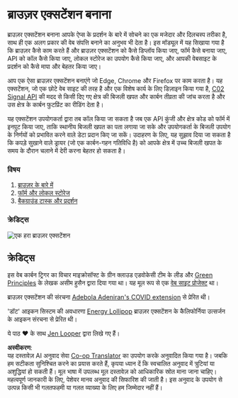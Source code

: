 <!--
CO_OP_TRANSLATOR_METADATA:
{
  "original_hash": "b121a279a6ab39878491f3e572673515",
  "translation_date": "2025-08-24T13:08:11+00:00",
  "source_file": "5-browser-extension/README.md",
  "language_code": "hi"
}
-->
# ब्राउज़र एक्सटेंशन बनाना

ब्राउज़र एक्सटेंशन बनाना आपके ऐप्स के प्रदर्शन के बारे में सोचने का एक मजेदार और दिलचस्प तरीका है, साथ ही एक अलग प्रकार की वेब संपत्ति बनाने का अनुभव भी देता है। इस मॉड्यूल में यह सिखाया गया है कि ब्राउज़र कैसे काम करते हैं और ब्राउज़र एक्सटेंशन को कैसे डिप्लॉय किया जाए, फॉर्म कैसे बनाया जाए, API को कॉल कैसे किया जाए, लोकल स्टोरेज का उपयोग कैसे किया जाए, और आपकी वेबसाइट के प्रदर्शन को कैसे मापा और बेहतर किया जाए।

आप एक ऐसा ब्राउज़र एक्सटेंशन बनाएंगे जो Edge, Chrome और Firefox पर काम करता है। यह एक्सटेंशन, जो एक छोटे वेब साइट की तरह है और एक विशेष कार्य के लिए डिज़ाइन किया गया है, [C02 Signal API](https://www.co2signal.com) की मदद से किसी दिए गए क्षेत्र की बिजली खपत और कार्बन तीव्रता की जांच करता है और उस क्षेत्र के कार्बन फुटप्रिंट का रीडिंग देता है।

यह एक्सटेंशन उपयोगकर्ता द्वारा तब कॉल किया जा सकता है जब एक API कुंजी और क्षेत्र कोड को फॉर्म में इनपुट किया जाए, ताकि स्थानीय बिजली खपत का पता लगाया जा सके और उपयोगकर्ता के बिजली उपयोग के निर्णयों को प्रभावित करने वाले डेटा प्रदान किए जा सकें। उदाहरण के लिए, यह सुझाव दिया जा सकता है कि कपड़े सुखाने वाले ड्रायर (जो एक कार्बन-गहन गतिविधि है) को आपके क्षेत्र में उच्च बिजली खपत के समय के दौरान चलाने में देरी करना बेहतर हो सकता है।

### विषय

1. [ब्राउज़र के बारे में](1-about-browsers/README.md)
2. [फॉर्म और लोकल स्टोरेज](2-forms-browsers-local-storage/README.md)
3. [बैकग्राउंड टास्क और प्रदर्शन](3-background-tasks-and-performance/README.md)

### क्रेडिट्स

![एक हरा ब्राउज़र एक्सटेंशन](../../../5-browser-extension/extension-screenshot.png)

## क्रेडिट्स

इस वेब कार्बन ट्रिगर का विचार माइक्रोसॉफ्ट के ग्रीन क्लाउड एडवोकेसी टीम के लीड और [Green Principles](https://principles.green/) के लेखक असीम हुसैन द्वारा दिया गया था। यह मूल रूप से एक [वेब साइट प्रोजेक्ट](https://github.com/jlooper/green) था।

ब्राउज़र एक्सटेंशन की संरचना [Adebola Adeniran's COVID extension](https://github.com/onedebos/covtension) से प्रेरित थी।

'डॉट' आइकन सिस्टम की अवधारणा [Energy Lollipop](https://energylollipop.com/) ब्राउज़र एक्सटेंशन के कैलिफोर्निया उत्सर्जन के आइकन संरचना से प्रेरित थी।

ये पाठ ♥️ के साथ [Jen Looper](https://www.twitter.com/jenlooper) द्वारा लिखे गए हैं।

**अस्वीकरण**:  
यह दस्तावेज़ AI अनुवाद सेवा [Co-op Translator](https://github.com/Azure/co-op-translator) का उपयोग करके अनुवादित किया गया है। जबकि हम सटीकता सुनिश्चित करने का प्रयास करते हैं, कृपया ध्यान दें कि स्वचालित अनुवाद में त्रुटियां या अशुद्धियां हो सकती हैं। मूल भाषा में उपलब्ध मूल दस्तावेज़ को आधिकारिक स्रोत माना जाना चाहिए। महत्वपूर्ण जानकारी के लिए, पेशेवर मानव अनुवाद की सिफारिश की जाती है। इस अनुवाद के उपयोग से उत्पन्न किसी भी गलतफहमी या गलत व्याख्या के लिए हम जिम्मेदार नहीं हैं।